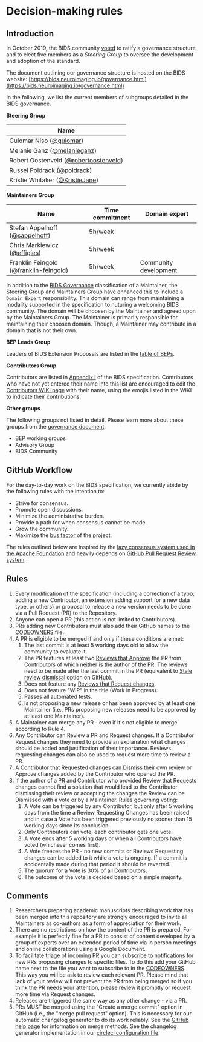 # Decision-making rules

## Introduction

In October 2019, the BIDS community [voted](https://github.com/bids-standard/bids-specification/issues/355)
to ratify a governance structure and to elect five members as a *Steering Group*
to oversee the development and adoption of the standard.

The document outlining our governance structure is hosted on the BIDS website:
[https://bids.neuroimaging.io/governance.html](https://bids.neuroimaging.io/governance.html)

In the following, we list the current members of subgroups detailed in the
BIDS governance.

**Steering Group**

| Name                                                                 
|------------------------------------------------------------------------------|
| Guiomar Niso ([@guiomar](https://github.com/guiomar))                        |
| Melanie Ganz ([@melanieganz](https://github.com/melanieganz))                |
| Robert Oostenveld ([@robertoostenveld](https://github.com/robertoostenveld)) |
| Russel Poldrack ([@poldrack](https://github.com/poldrack))                   |
| Kristie Whitaker ([@KristieJane](https://github.com/KristieJane))            |

**Maintainers Group**

| Name                                                                           | Time commitment | Domain expert         |
|--------------------------------------------------------------------------------|-----------------|-----------------------|
| Stefan Appelhoff ([@sappelhoff](https://github.com/sappelhoff))                | 5h/week         |                       |
| Chris Markiewicz ([@effigies](https://github.com/effigies))                    | 5h/week         |                       |
| Franklin Feingold ([@franklin-feingold](https://github.com/franklin-feingold)) | 5h/week         | Community development | 

In addition to the [BIDS Governance](https://docs.google.com/document/d/1R-J2lL9V_wIkYhye4zH-feyl4P4J8NyO40rIYyY141o/edit#bookmark=id.y2yr6itn36kv) classification of a Maintainer, the Steering Group and Maintainers Group have enhanced this to include a `Domain Expert` responsibility.
This domain can range from maintaining a modality supported in the specification to nuturing a welcoming BIDS community. 
The domain will be choosen by the Maintainer and agreed upon by the Maintainers Group.
The Maintainer is primarily responsible for maintaining their choosen domain.
Though, a Maintainer may contribute in a domain that is not their own.

**BEP Leads Group**

Leaders of BIDS Extension Proposals are listed in the
[table of BEPs](https://bids.neuroimaging.io/get_involved.html#extending-the-bids-specification).

**Contributors Group**

Contributors are listed in [Appendix I](https://bids-specification.readthedocs.io/en/stable/99-appendices/01-contributors.html)
of the BIDS specification. Contributors who have not yet entered their name
into this list are encouraged to edit the [Contributors WIKI page](https://github.com/bids-standard/bids-specification/wiki/Contributors)
with their name, using the emojis listed in the WIKI to indicate their
contributions.

**Other groups**

The following groups not listed in detail. Please learn more about these groups
from the [governance document](https://bids.neuroimaging.io/governance.html).

- BEP working groups
- Advisory Group
- BIDS Community

## GitHub Workflow

For the day-to-day work on the BIDS specification, we currently abide by the
following rules with the intention to:

- Strive for consensus.
- Promote open discussions.
- Minimize the administrative burden.
- Provide a path for when consensus cannot be made.
- Grow the community.
- Maximize the [bus factor](https://en.wikipedia.org/wiki/Bus_factor) of the
  project.

The rules outlined below are inspired by the [lazy consensus system used in the Apache Foundation](https://www.apache.org/foundation/voting.html)
and heavily depends on [GitHub Pull Request Review system](https://help.github.com/articles/about-pull-requests/).

## Rules

1. Every modification of the specification (including a correction of a typo,
   adding a new Contributor, an extension adding support for a new data type, or
   others) or proposal to release a new version needs to be done via a Pull
   Request (PR) to the Repository.
1. Anyone can open a PR (this action is not limited to Contributors).
1. PRs adding new Contributors must also add their GitHub names to the
   [CODEOWNERS](CODEOWNERS) file.
1. A PR is eligible to be merged if and only if these conditions are met:
   1. The last commit is at least 5 working days old to allow the community to
      evaluate it.
   1. The PR features at least two [Reviews that Approve](https://help.github.com/articles/about-pull-request-reviews/#about-pull-request-reviews)
      the PR from Contributors of which neither is the author of the PR. The reviews
      need to be made after the last commit in the PR (equivalent to
      [Stale review dismissal](https://help.github.com/articles/enabling-required-reviews-for-pull-requests/)
      option on GitHub).
   1. Does not feature any [Reviews that Request changes](https://help.github.com/articles/about-required-reviews-for-pull-requests/).
   1. Does not feature "WIP" in the title (Work in Progress).
   1. Passes all automated tests.
   1. Is not proposing a new release or has been approved by at least one
      Maintainer (i.e., PRs proposing new releases need to be approved by at
      least one Maintainer).
1. A Maintainer can merge any PR - even if it's not eligible to merge according
   to Rule 4.
1. Any Contributor can Review a PR and Request changes. If a Contributor
   Request changes they need to provide an explanation what changes
   should be added and justification of their importance. Reviews requesting
   changes can also be used to request more time to review a PR.
1. A Contributor that Requested changes can Dismiss their own review or Approve
   changes added by the Contributor who opened the PR.
1. If the author of a PR and Contributor who provided Review that Requests
   changes cannot find a solution that would lead to the Contributor dismissing
   their review or accepting the changes the Review can be Dismissed with a
   vote or by a Maintainer. Rules governing voting:
   1. A Vote can be triggered by any Contributor, but only after 5 working days
      from the time a Review Requesting Changes has been raised and in case a
      Vote has been triggered previously no sooner than 15 working days since
      its conclusion.
   1. Only Contributors can vote, each contributor gets one vote.
   1. A Vote ends after 5 working days or when all Contributors have voted
      (whichever comes first).
   1. A Vote freezes the PR - no new commits or Reviews Requesting changes can
      be added to it while a vote is ongoing. If a commit is accidentally made
      during that period it should be reverted.
   1. The quorum for a Vote is 30% of all Contributors.
   1. The outcome of the vote is decided based on a simple majority.

## Comments

1. Researchers preparing academic manuscripts describing work that has been
   merged into this repository are strongly encouraged to invite all
   Maintainers as co-authors as a form of appreciation for their work.
1. There are no restrictions on how the content of the PR is prepared. For
   example it is perfectly fine for a PR to consist of content developed by a
   group of experts over an extended period of time via in person meetings and
   online collaborations using a Google Document.
1. To facilitate triage of incoming PR you can subscribe to
   notifications for new PRs proposing changes to specific files. To do this
   add your GitHub name next to the file you want to subscribe to in the
   [CODEOWNERS](CODEOWNERS). This way you will be ask to review each relevant
   PR. Please mind that lack of your review will not prevent the PR from being
   merged so if you think the PR needs your attention, please review it
   promptly or request more time via Request changes.
1. Releases are triggered the same way as any other change - via a PR.
1. PRs MUST be merged using the "Create a merge commit" option in GitHub (i.e.,
   the "merge pull request" option). This is necessary for our automatic
   changelog generator to do its work reliably. See the [GitHub help page](https://help.github.com/en/articles/about-merge-methods-on-github)
   for information on merge methods. See the changelog generator implementation
   in our [circleci configuration file](./.circleci/config.yml).

